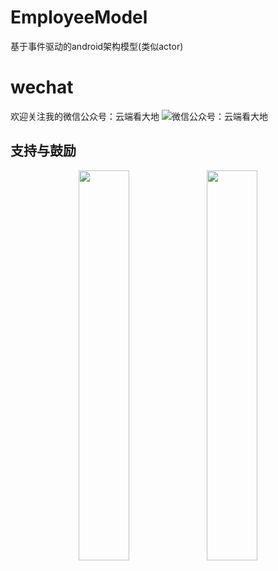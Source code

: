 # EmployeeModel
基于事件驱动的android架构模型(类似actor)

# wechat
欢迎关注我的微信公众号：云端看大地
![微信公众号：云端看大地](http://img.blog.csdn.net/20170304213044167?watermark/2/text/aHR0cDovL2Jsb2cuY3Nkbi5uZXQvdTAxMzgxODk5MA==/font/5a6L5L2T/fontsize/400/fill/I0JBQkFCMA==/dissolve/70/gravity/SouthEast)




## 支持与鼓励
<center>
<img src="https://img-blog.csdn.net/20180415175153520?watermark/2/text/aHR0cHM6Ly9ibG9nLmNzZG4ubmV0L3UwMTM4MTg5OTA=/font/5a6L5L2T/fontsize/400/fill/I0JBQkFCMA==/dissolve/70" width="40%" alt=""/>
<img src="https://img-blog.csdn.net/2018041517520290?watermark/2/text/aHR0cHM6Ly9ibG9nLmNzZG4ubmV0L3UwMTM4MTg5OTA=/font/5a6L5L2T/fontsize/400/fill/I0JBQkFCMA==/dissolve/70" width="40%" alt=""/>
</center>

